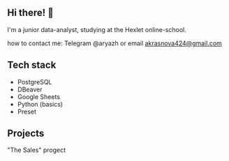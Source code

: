 ## Hi there! 👋 

I'm a junior data-analyst, studying at the Hexlet online-school.

how to contact me: Telegram @aryazh or email akrasnova424@gmail.com

## Tech stack

* PostgreSQL
* DBeaver
* Google Sheets
* Python (basics)
* Preset

## Projects

"The Sales" progect

<!--
**annakrasnovva/annakrasnovva** is a ✨ _special_ ✨ repository because its `README.md` (this file) appears on your GitHub profile.

Here are some ideas to get you started:

- 🔭 I’m currently working on ...
- 🌱 I’m currently learning ...
- 👯 I’m looking to collaborate on ...
- 🤔 I’m looking for help with ...
- 💬 Ask me about ...
- 📫 How to reach me: ...
- 😄 Pronouns: ...
- ⚡ Fun fact: ...
-->

